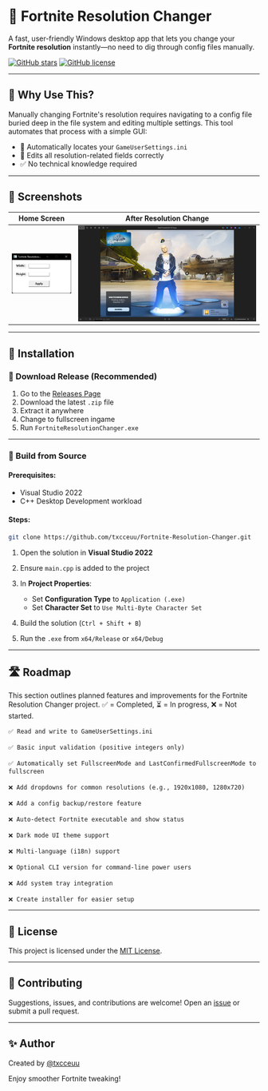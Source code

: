 # 🎯 Fortnite Resolution Changer

A fast, user-friendly Windows desktop app that lets you change your **Fortnite resolution** instantly—no need to dig through config files manually.

[![GitHub stars](https://img.shields.io/github/stars/txcceuu/Fortnite-Resolution-Changer?style=social)](https://github.com/txcceuu/Fortnite-Resolution-Changer/stargazers)
[![GitHub license](https://img.shields.io/github/license/txcceuu/Fortnite-Resolution-Changer)](LICENSE)

---

## 🚀 Why Use This?

Manually changing Fortnite's resolution requires navigating to a config file buried deep in the file system and editing multiple settings.
This tool automates that process with a simple GUI:

* 🔎 Automatically locates your `GameUserSettings.ini`
* 📝 Edits all resolution-related fields correctly
* ✅ No technical knowledge required

---

## 📸 Screenshots

| Home Screen                      | After Resolution Change             |
| -------------------------------- | ----------------------------------- |
| ![Main](screenshots/main-ui.png) | ![Success](screenshots/success.png) |


---

## 📅 Installation

### 🔹 Download Release (Recommended)

1. Go to the [Releases Page](https://github.com/txcceuu/Fortnite-Resolution-Changer/releases)
2. Download the latest `.zip` file
3. Extract it anywhere
4. Change to fullscreen ingame
5. Run `FortniteResolutionChanger.exe`


---

### 🔧 Build from Source

#### Prerequisites:

* Visual Studio 2022
* C++ Desktop Development workload

#### Steps:

```bash
git clone https://github.com/txcceuu/Fortnite-Resolution-Changer.git
```

1. Open the solution in **Visual Studio 2022**
2. Ensure `main.cpp` is added to the project
3. In **Project Properties**:

   * Set **Configuration Type** to `Application (.exe)`
   * Set **Character Set** to `Use Multi-Byte Character Set`
4. Build the solution (`Ctrl + Shift + B`)
5. Run the `.exe` from `x64/Release` or `x64/Debug`

---
	
## 🛣️ Roadmap

This section outlines planned features and improvements for the Fortnite Resolution Changer project. ✅ = Completed, ⏳ = In progress, ❌ = Not started.

    ✅ Read and write to GameUserSettings.ini

    ✅ Basic input validation (positive integers only)

    ✅ Automatically set FullscreenMode and LastConfirmedFullscreenMode to fullscreen

    ❌ Add dropdowns for common resolutions (e.g., 1920x1080, 1280x720)

    ❌ Add a config backup/restore feature

    ❌ Auto-detect Fortnite executable and show status

    ❌ Dark mode UI theme support

    ❌ Multi-language (i18n) support

    ❌ Optional CLI version for command-line power users

    ❌ Add system tray integration

    ❌ Create installer for easier setup

---

## 📝 License

This project is licensed under the [MIT License](LICENSE).

---

## 🤝 Contributing

Suggestions, issues, and contributions are welcome!
Open an [issue](https://github.com/txcceuu/Fortnite-Resolution-Changer/issues) or submit a pull request.

---

## ✨ Author

Created by [@txcceuu](https://github.com/txcceuu)

Enjoy smoother Fortnite tweaking!
